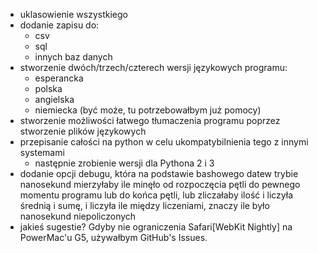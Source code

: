 - uklasowienie wszystkiego
- dodanie zapisu do:
	- csv
	- sql
	- innych baz danych
- stworzenie dwóch/trzech/czterech wersji językowych programu:
	- esperancka
	- polska
	- angielska
	- niemiecka (być może, tu potrzebowałbym już pomocy)
- stworzenie możliwości łatwego tłumaczenia programu poprzez stworzenie plików językowych
- przepisanie całości na python w celu ukompatybilnienia tego z innymi systemami
	- następnie zrobienie wersji dla Pythona 2 i 3
- dodanie opcji debugu, która na podstawie bashowego datew trybie nanosekund mierzyłaby ile minęło od rozpoczęcia pętli do pewnego momentu programu lub do końca pętli, lub zliczałaby ilość i liczyła średnią i sumę, i liczyła ile między liczeniami, znaczy ile było nanosekund niepoliczonych
- jakieś sugestie?
	Gdyby nie ograniczenia Safari[WebKit Nightly] na PowerMac'u G5, używałbym GitHub's Issues.
